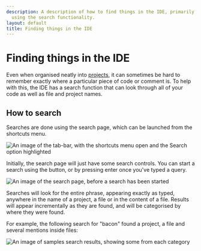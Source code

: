 ```yaml
---
description: A description of how to find things in the IDE, primarily focussed on
  using the search functionality.
layout: default
title: Finding things in the IDE
---
```

Finding things in the IDE
=========================

Even when organised neatly into [projects](/docs/IDE/creating_a_project),
it can sometimes be hard to remember exactly where a particular piece of
code or comment is.
To help with this, the IDE has a search function that can look through
all of your code as well as file and project names.

How to search
-------------

Searches are done using the search page, which can be launched from the
shortcuts menu.

![An image of the tab-bar, with the shortcuts menu open and the
  Search option highlighted](/images/content/ide/shortcuts-search.png
 "The Search option on the shortcuts menu.")

Initially, the search page will just have some search controls.
You can start a search using the button, or by pressing enter once you've typed a query.

![An image of the search page, before a search has been started](/images/content/ide/search-empty.png
 "Initially, the search page will just have a search box.")

Searches will look for the entire phrase, appearing exactly as typed,
anywhere in the name of a project, a file or in the content of a file.
Results will appear incrementally as they are found,
and will be categorised by where they were found.

For example, the following search for "bacon" found a project,
a file and several mentions inside files:

![An image of samples search results,
  showing some from each category](/images/content/ide/search-bacon.png
 "Mmm, bacon.")
